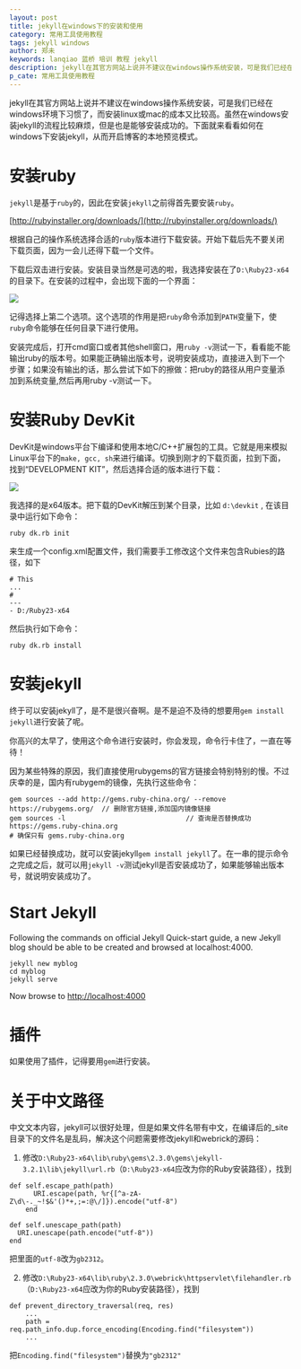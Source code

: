 ```yaml
---
layout: post
title: jekyll在windows下的安装和使用
category: 常用工具使用教程
tags: jekyll windows
author: 郑未
keywords: lanqiao 蓝桥 培训 教程 jekyll
description: jekyll在其官方网站上说并不建议在windows操作系统安装，可是我们已经在windows环境下习惯了，而安装linux或mac的成本又比较高。虽然在windows安装jekyll的流程比较麻烦，但是也是能够安装成功的。下面就来看看如何在windows下安装jekyll，从而开启博客的本地预览模式。
p_cate: 常用工具使用教程
---
```


jekyll在其官方网站上说并不建议在windows操作系统安装，可是我们已经在windows环境下习惯了，而安装linux或mac的成本又比较高。虽然在windows安装jekyll的流程比较麻烦，但是也是能够安装成功的。下面就来看看如何在windows下安装jekyll，从而开启博客的本地预览模式。

# 安装ruby #

`jekyll`是基于`ruby`的，因此在安装`jekyll`之前得首先要安装`ruby`。

[http://rubyinstaller.org/downloads/](http://rubyinstaller.org/downloads/)

根据自己的操作系统选择合适的`ruby`版本进行下载安装。开始下载后先不要关闭下载页面，因为一会儿还得下载一个文件。

下载后双击进行安装。安装目录当然是可选的啦，我选择安装在了`D:\Ruby23-x64`的目录下。在安装的过程中，会出现下面的一个界面：

![](http://i.imgur.com/Jda4xXA.png)

记得选择上第二个选项。这个选项的作用是把`ruby`命令添加到`PATH`变量下，使`ruby`命令能够在任何目录下进行使用。

安装完成后，打开cmd窗口或者其他shell窗口，用`ruby -v`测试一下，看看能不能输出ruby的版本号。如果能正确输出版本号，说明安装成功，直接进入到下一个步骤；如果没有输出的话，那么尝试下如下的擦做：把ruby的路径从用户变量添加到系统变量,然后再用ruby -v测试一下。

# 安装Ruby DevKit #

DevKit是windows平台下编译和使用本地C/C++扩展包的工具。它就是用来模拟Linux平台下的`make, gcc, sh`来进行编译。切换到刚才的下载页面，拉到下面，找到“DEVELOPMENT KIT”，然后选择合适的版本进行下载：

![](http://i.imgur.com/UM4cwRC.png)

我选择的是x64版本。把下载的DevKit解压到某个目录，比如 `d:\devkit` , 在该目录中运行如下命令：

	ruby dk.rb init

来生成一个config.xml配置文件，我们需要手工修改这个文件来包含Rubies的路径，如下

	# This
	...
	#
	---
	- D:/Ruby23-x64

然后执行如下命令：

	ruby dk.rb install

# 安装jekyll

终于可以安装jekyll了，是不是很兴奋啊。是不是迫不及待的想要用`gem install jekyll`进行安装了呢。

你高兴的太早了，使用这个命令进行安装时，你会发现，命令行卡住了，一直在等待！

因为某些特殊的原因，我们直接使用rubygems的官方链接会特别特别的慢。不过庆幸的是，国内有rubygem的镜像，先执行这些命令：

	gem sources --add http://gems.ruby-china.org/ --remove https://rubygems.org/  // 删除官方链接,添加国内镜像链接
	gem sources -l                              // 查询是否替换成功
	https://gems.ruby-china.org
	# 确保只有 gems.ruby-china.org

如果已经替换成功，就可以安装jekyll`gem install jekyll`了。在一串的提示命令之完成之后，就可以用`jekyll -v`测试jekyll是否安装成功了，如果能够输出版本号，就说明安装成功了。

# Start Jekyll

Following the commands on official Jekyll Quick-start guide, a new Jekyll blog should be able to be created and browsed at localhost:4000.

	jekyll new myblog
	cd myblog
	jekyll serve

Now browse to [http://localhost:4000](http://localhost:4000)

# 插件

如果使用了插件，记得要用`gem`进行安装。

# 关于中文路径

中文文本内容，jekyll可以很好处理，但是如果文件名带有中文，在编译后的_site目录下的文件名是乱码，解决这个问题需要修改jekyll和webrick的源码：

1. 修改`D:\Ruby23-x64\lib\ruby\gems\2.3.0\gems\jekyll-3.2.1\lib\jekyll\url.rb`（`D:\Ruby23-x64`应改为你的Ruby安装路径），找到

```
def self.escape_path(path)
      URI.escape(path, %r{[^a-zA-Z\d\-._~!$&'()*+,;=:@\/]}).encode("utf-8")
    end

def self.unescape_path(path)
  URI.unescape(path.encode("utf-8"))
end
```

把里面的`utf-8`改为`gb2312`。

2. 修改`D:\Ruby23-x64\lib\ruby\2.3.0\webrick\httpservlet\filehandler.rb`（`D:\Ruby23-x64`应改为你的Ruby安装路径），找到

```
def prevent_directory_traversal(req, res)
    ...
    path = req.path_info.dup.force_encoding(Encoding.find("filesystem"))
	...
```

把`Encoding.find("filesystem")`替换为`"gb2312"`
